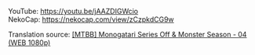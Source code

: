 YouTube: https://youtu.be/jAAZDIGWcio  
NekoCap: https://nekocap.com/view/zCzpkdCG9w

Translation source: [[MTBB] Monogatari Series Off & Monster Season - 04 (WEB 1080p)](https://nyaa.si/view/1852772)